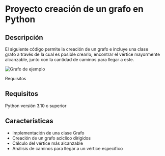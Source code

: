 # Proyecto creación de un grafo en Python

## Descripción
El siguiente código permite la creación de un grafo e incluye una clase grafo a través de la cual es posible crearlo, encontrar el vértice mayormente alcanzable, junto con la cantidad de caminos para llegar a este.

![Grafo de ejemplo](./imagenes/grafo.png)

Requisitos

## Requisitos

Python versión 3.10 o superior

## Características

- Implementación de una clase Grafo
- Creación de un grafo aciclico dirigidos
- Cálculo del vértice más alcanzable
- Análisis de caminos para llegar a un vértice específico

